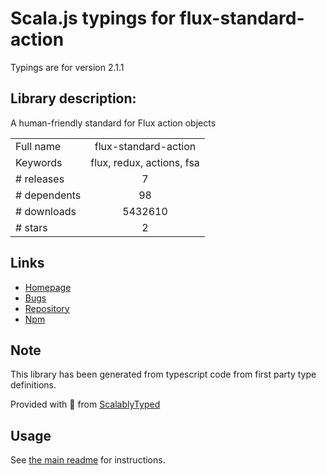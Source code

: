 
# Scala.js typings for flux-standard-action

Typings are for version 2.1.1

## Library description:
A human-friendly standard for Flux action objects

|                    |                 |
| ------------------ | :-------------: |
| Full name          | flux-standard-action |
| Keywords           | flux, redux, actions, fsa |
| # releases         | 7 |
| # dependents       | 98 |
| # downloads        | 5432610 |
| # stars            | 2 |

## Links
- [Homepage](https://github.com/redux-utilities/flux-standard-action#readme)
- [Bugs](https://github.com/redux-utilities/flux-standard-action/issues)
- [Repository](https://github.com/redux-utilities/flux-standard-action)
- [Npm](https://www.npmjs.com/package/flux-standard-action)
    


## Note
This library has been generated from typescript code from first party type definitions.

Provided with :purple_heart: from [ScalablyTyped](https://github.com/oyvindberg/ScalablyTyped)

## Usage
See [the main readme](../../readme.md) for instructions.


